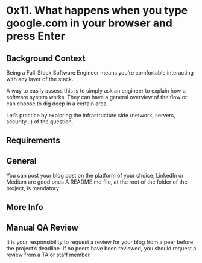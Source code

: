 # 0x11. What happens when you type google.com in your browser and press Enter

## Background Context
Being a Full-Stack Software Engineer means you’re comfortable interacting with any layer of the stack.

A way to easily assess this is to simply ask an engineer to explain how a software system works. They can have a general overview of the flow or can choose to dig deep in a certain area.

Let’s practice by exploring the infrastructure side (network, servers, security…) of the question.



## Requirements
## General
You can post your blog post on the platform of your choice, LinkedIn or Medium are good ones
A README.md file, at the root of the folder of the project, is mandatory
## More Info
## Manual QA Review
It is your responsibility to request a review for your blog from a peer before the project’s deadline. If no peers have been reviewed, you should request a review from a TA or staff member.
